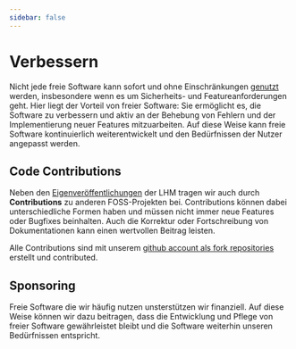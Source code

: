 ```yaml
---
sidebar: false
---
```


<script setup>
import TagTile from "../.vitepress/components/TagTile.vue";
</script>

# Verbessern

Nicht jede freie Software kann sofort und ohne Einschränkungen [genutzt](./use.html) werden, insbesondere wenn es um Sicherheits- und Featureanforderungen geht.
Hier liegt der Vorteil von freier Software:
Sie ermöglicht es, die Software zu verbessern und aktiv an der Behebung von Fehlern und der Implementierung neuer Features mitzuarbeiten.
Auf diese Weise kann freie Software kontinuierlich weiterentwickelt und den Bedürfnissen der Nutzer angepasst werden.

## Code Contributions

Neben den [Eigenveröffentlichungen](./publish.html) der LHM tragen wir auch durch __Contributions__ zu anderen FOSS-Projekten bei.
Contributions können dabei unterschiedliche Formen haben und müssen nicht immer neue Features oder Bugfixes beinhalten.
Auch die Korrektur oder Fortschreibung von Dokumentationen kann einen wertvollen Beitrag leisten.

Alle Contributions sind mit unserem [github account als fork repositories](https://github.com/orgs/it-at-m/repositories?type=fork) erstellt und contributed.

## Sponsoring

Freie Software die wir häufig nutzen unsterstützen wir finanziell.
Auf diese Weise können wir dazu beitragen, dass die Entwicklung und Pflege von freier Software gewährleistet bleibt und die Software weiterhin unseren Bedürfnissen entspricht.

<TagTile :tag-names="['sponsor']" />

